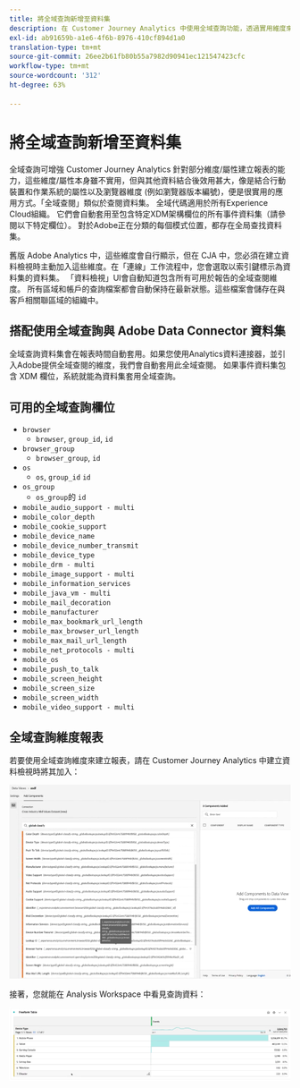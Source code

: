 ```yaml
---
title: 將全域查詢新增至資料集
description: 在 Customer Journey Analytics 中使用全域查詢功能，透過實用維度來增強報表。
exl-id: ab91659b-a1e6-4f6b-8976-410cf894d1a0
translation-type: tm+mt
source-git-commit: 26ee2b61fb80b55a7982d90941ec121547423cfc
workflow-type: tm+mt
source-wordcount: '312'
ht-degree: 63%

---
```


# 將全域查詢新增至資料集

全域查詢可增強 Customer Journey Analytics 針對部分維度/屬性建立報表的能力，這些維度/屬性本身雖不實用，但與其他資料結合後效用甚大，像是結合行動裝置和作業系統的屬性以及瀏覽器維度 (例如瀏覽器版本編號)，便是很實用的應用方式。「全域查閱」類似於查閱資料集。 全域代碼適用於所有Experience Cloud組織。 它們會自動套用至包含特定XDM架構欄位的所有事件資料集（請參閱以下特定欄位）。 對於Adobe正在分類的每個模式位置，都存在全局查找資料集。

舊版 Adobe Analytics 中，這些維度會自行顯示，但在 CJA 中，您必須在建立資料檢視時主動加入這些維度。在「連線」工作流程中，您會選取以索引鍵標示為資料集的資料集。 「資料檢視」UI會自動知道包含所有可用於報告的全域查閱維度。 所有區域和帳戶的查詢檔案都會自動保持在最新狀態。這些檔案會儲存在與客戶相關聯區域的組織中。

## 搭配使用全域查詢與 Adobe Data Connector 資料集

全域查詢資料集會在報表時間自動套用。如果您使用Analytics資料連接器，並引入Adobe提供全域查閱的維度，我們會自動套用此全域查閱。 如果事件資料集包含 XDM 欄位，系統就能為資料集套用全域查詢。

## 可用的全域查詢欄位

* `browser`
   * `browser`, `group_id`, `id`
* `browser_group`
   * `browser_group`, `id`
* `os`
   * `os`,  `group_id`  `id`
* `os_group`
   * `os_group`的  `id`
* `mobile_audio_support - multi`
* `mobile_color_depth`
* `mobile_cookie_support`
* `mobile_device_name`
* `mobile_device_number_transmit`
* `mobile_device_type`
* `mobile_drm - multi`
* `mobile_image_support - multi`
* `mobile_information_services`
* `mobile_java_vm - multi`
* `mobile_mail_decoration`
* `mobile_manufacturer`
* `mobile_max_bookmark_url_length`
* `mobile_max_browser_url_length`
* `mobile_max_mail_url_length`
* `mobile_net_protocols - multi`
* `mobile_os`
* `mobile_push_to_talk`
* `mobile_screen_height`
* `mobile_screen_size`
* `mobile_screen_width`
* `mobile_video_support - multi`

## 全域查詢維度報表

若要使用全域查詢維度來建立報表，請在 Customer Journey Analytics 中建立資料檢視時將其加入：

![](assets/global-lookup.png)

接著，您就能在 Analysis Workspace 中看見查詢資料：

![](assets/gl-reporting.png)
